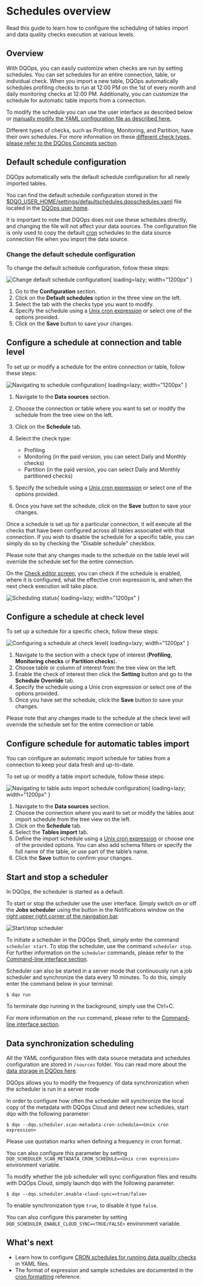 # Schedules overview
Read this guide to learn how to configure the scheduling of tables import and data quality checks execution at various levels.

## Overview

With DQOps, you can easily customize when checks are run by setting schedules. You can set schedules for an entire connection,
table, or individual check. When you import a new table, DQOps automatically schedules profiling checks to run at 12:00 PM on the 1st of every month
and daily monitoring checks at 12:00 PM. Additionally, you can customize the schedule for automatic table imports from a connection.

To modify the schedule you can use the user interface as described below or [manually modify the YAML configuration file as described here.](./configuring-schedules-by-modifying-yaml-file.md)

Different types of checks, such as Profiling, Monitoring, and Partition, have their own schedules. For more information
on these [different check types, please refer to the DQOps Concepts section](../../dqo-concepts/definition-of-data-quality-checks/index.md).

## Default schedule configuration

DQOps automatically sets the default schedule configuration for all newly imported tables. 

You can find the default schedule configuration stored in the 
[$DQO_USER_HOME/settings/defaultschedules.dqoschedules.yaml](../../reference/yaml/DefaultSchedulesYaml.md) file located 
in the [DQOps user home](../../dqo-concepts/data-observability.md).

It is important to note that DQOps does not use these schedules directly, and changing the file will not affect your
data sources. The configuration file is only used to copy the default [cron](cron-formatting.md) schedules to the data source connection file 
when you import the data source.

### **Change the default schedule configuration**

To change the default schedule configuration, follow these steps:

![Change default schedule configuration](https://dqops.com/docs/images/working-with-dqo/schedules/default-schedules-configuration3.png){ loading=lazy; width="1200px" }

1. Go to the **Configuration** section.
2. Click on the **Default schedules** option in the three view on the left.
3. Select the tab with the checks type you want to modify.
4. Specify the schedule using a [Unix cron expression](cron-formatting.md) or select one of the options provided.
5. Click on the **Save** button to save your changes.

## Configure a schedule at connection and table level

To set up or modify a schedule for the entire connection or table, follow these steps:

![Navigating to schedule configuration](https://dqops.com/docs/images/working-with-dqo/schedules/navigating-to-schedule-configuration3.png){ loading=lazy; width="1200px" }

1. Navigate to the **Data sources** section.
2. Choose the connection or table where you want to set or modify the schedule from the tree view on the left.
3. Click on the **Schedule** tab.
4. Select the check type:

    - Profiling
    - Monitoring (in the paid version, you can select Daily and Monthly checks)
    - Partition (in the paid version, you can select Daily and Monthly partitioned checks)
   
5. Specify the schedule using a [Unix cron expression](./cron-formatting.md) or select one of the options provided.
6. Once you have set the schedule, click on the **Save** button to save your changes.

Once a schedule is set up for a particular connection, it will execute all the checks that have been configured across 
all tables associated with that connection. If you wish to disable the schedule for a specific table, you can simply do 
so by checking the "Disable schedule" checkbox.

Please note that any changes made to the schedule on the table level will override the schedule set for the entire connection.

On the [Check editor screen](../../dqo-concepts/dqops-user-interface-overview.md#check-editor), you can
check if the schedule is enabled, where it is configured, what the effective cron expression is, and when the next check
execution will take place.

![Scheduling status](https://dqops.com/docs/images/working-with-dqo/schedules/scheduling-status3.png){ loading=lazy; width="1200px" }


## Configure a schedule at check level

To set up a schedule for a specific check, follow these steps:

![Configuring a schedule at check level](https://dqops.com/docs/images/working-with-dqo/schedules/configuring-schedule-at-check-level3.png){ loading=lazy; width="1200px" }

1. Navigate to the section with a check type of interest (**Profiling**, **Monitoring checks** or **Partition checks**).
2. Choose table or column of interest from the tree view on the left.
3. Enable the check of interest then click the **Setting** button and go to the **Schedule Override** tab.
4. Specify the schedule using a Unix cron expression or select one of the options provided.
5. Once you have set the schedule, click the **Save** button to save your changes.

Please note that any changes made to the schedule at the check level will override the schedule set for the entire 
connection or table.

## Configure schedule for automatic tables import

You can configure an automatic import schedule for tables from a connection to keep your data fresh and up-to-date.

To set up or modify a table import schedule, follow these steps:

![Navigating to table auto import schedule configuration](https://dqops.com/docs/images/working-with-dqo/schedules/navigating-to-table-auto-import-schedule-configuration1.png){ loading=lazy; width="1200px" }

1. Navigate to the **Data sources** section.
2. Choose the connection where you want to set or modify the tables aout import schedule from the tree view on the left.
3. Click on the **Schedule** tab.
4. Select the **Tables import** tab. 
5. Define the import schedule using a [Unix cron expression](./cron-formatting.md) or choose one of the provided options.
    You can also add schema filters or specify the full name of the table, or use part of the table’s name. 
6. Click the **Save** button to confirm your changes.

## Start and stop a scheduler

In DQOps, the scheduler is started as a default. 

To start or stop the scheduler use the user interface. Simply switch on or off the **Jobs scheduler** using the button in the Notifications window
on the [right upper right corner of the navigation bar](../../dqo-concepts/dqops-user-interface-overview.md).

![Start/stop scheduler](https://dqops.com/docs/images/working-with-dqo/schedules/starting-and-stopping-scheduler1.png)

To initiate a scheduler in the DQOps Shell, simply enter the command `scheduler start`. To stop the scheduler, use the 
command `scheduler stop`. For further information on the `scheduler` commands, please refer to the [Command-line interface section](../../command-line-interface/scheduler.md). 

Scheduler can also be started in a server mode that continuously run a job scheduler and synchronize the data every 10 minutes.
To do this, simply enter the command below in your terminal:

```
$ dqo run
```

To terminate dqo running in the background, simply use the Ctrl+C.

For more information on the `run` command, please refer to the [Command-line interface section](../../command-line-interface/run.md).


## Data synchronization scheduling

All the YAML configuration files with data source metadata and schedules configuration are stored in `/sources` folder. 
You can read more about the [data storage in DQOps here](../../dqo-concepts/data-storage-of-data-quality-results.md). 

DQOps allows you to modify the frequency of data synchronization when the scheduler is run in a server mode

In order to configure how often the scheduler will synchronize the local copy of the metadata with DQOps Cloud and detect
new schedules, start dqo with the following parameter:

```
$ dqo --dqo.scheduler.scan-metadata-cron-schedule=<Unix cron expression>
```

Please use quotation marks when defining a frequency in cron format.

You can also configure this parameter by setting `DQO_SCHEDULER_SCAN_METADATA_CRON_SCHEDULE=<Unix cron expression>` 
environment variable.


To modify whether the job scheduler will sync configuration files and results with DQOps Cloud, simply launch dqo 
with the following parameter:

```
$ dqo --dqo.scheduler.enable-cloud-sync=<true/false>
```

To enable synchronization type `true`, to disable it type `false`.

You can also configure this parameter by setting `DQO_SCHEDULER_ENABLE_CLOUD_SYNC=<TRUE/FALSE>` environment variable.

## What's next
- Learn how to configure [CRON schedules for running data quality checks](configuring-schedules-by-modifying-yaml-file.md) in YAML files.
- The format of expression and sample schedules are documented in the [cron formatting](cron-formatting.md) reference.
